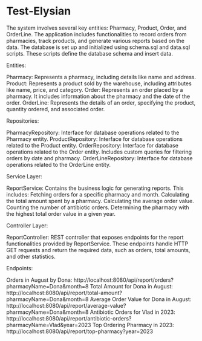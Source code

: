 # Test-Elysian

The system involves several key entities: Pharmacy, Product, Order, and OrderLine. The application includes functionalities to record orders from pharmacies, track products, and generate various reports based on the data. The database is set up and initialized using schema.sql and data.sql scripts. These scripts define the database schema and insert data.

Entities:

Pharmacy: Represents a pharmacy, including details like name and address.
Product: Represents a product sold by the warehouse, including attributes like name, price, and category.
Order: Represents an order placed by a pharmacy. It includes information about the pharmacy and the date of the order.
OrderLine: Represents the details of an order, specifying the product, quantity ordered, and associated order.

Repositories:

PharmacyRepository: Interface for database operations related to the Pharmacy entity.
ProductRepository: Interface for database operations related to the Product entity.
OrderRepository: Interface for database operations related to the Order entity. Includes custom queries for filtering orders by date and pharmacy.
OrderLineRepository: Interface for database operations related to the OrderLine entity.

Service Layer:

ReportService: Contains the business logic for generating reports. This includes:
Fetching orders for a specific pharmacy and month.
Calculating the total amount spent by a pharmacy.
Calculating the average order value.
Counting the number of antibiotic orders.
Determining the pharmacy with the highest total order value in a given year.

Controller Layer:

ReportController: REST controller that exposes endpoints for the report functionalities provided by ReportService. These endpoints handle HTTP GET requests and return the required data, such as orders, total amounts, and other statistics.

Endpoints:

Orders in August by Dona: http://localhost:8080/api/report/orders?pharmacyName=Dona&month=8
Total Amount for Dona in August: http://localhost:8080/api/report/total-amount?pharmacyName=Dona&month=8
Average Order Value for Dona in August: http://localhost:8080/api/report/average-value?pharmacyName=Dona&month=8
Antibiotic Orders for Vlad in 2023: http://localhost:8080/api/report/antibiotic-orders?pharmacyName=Vlad&year=2023
Top Ordering Pharmacy in 2023: http://localhost:8080/api/report/top-pharmacy?year=2023
